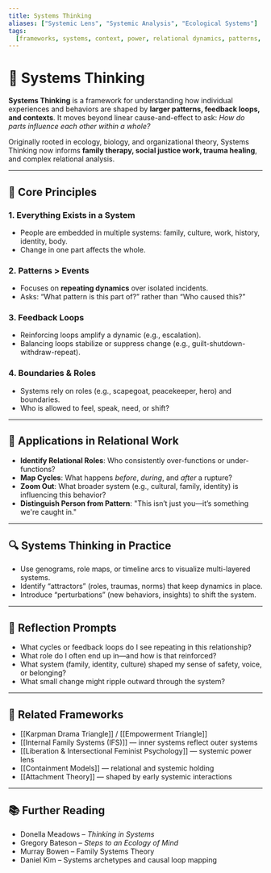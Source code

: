 ```yaml
---
title: Systems Thinking
aliases: ["Systemic Lens", "Systemic Analysis", "Ecological Systems"]
tags:
  [frameworks, systems, context, power, relational dynamics, patterns, change]
---
```


<!-- @format -->

# 🔄 Systems Thinking

**Systems Thinking** is a framework for understanding how individual experiences and behaviors are shaped by **larger patterns, feedback loops, and contexts**. It moves beyond linear cause-and-effect to ask: _How do parts influence each other within a whole?_

Originally rooted in ecology, biology, and organizational theory, Systems Thinking now informs **family therapy, social justice work, trauma healing**, and complex relational analysis.

---

## 🧩 Core Principles

### 1. **Everything Exists in a System**

- People are embedded in multiple systems: family, culture, work, history, identity, body.
- Change in one part affects the whole.

### 2. **Patterns > Events**

- Focuses on **repeating dynamics** over isolated incidents.
- Asks: “What pattern is this part of?” rather than “Who caused this?”

### 3. **Feedback Loops**

- Reinforcing loops amplify a dynamic (e.g., escalation).
- Balancing loops stabilize or suppress change (e.g., guilt-shutdown-withdraw-repeat).

### 4. **Boundaries & Roles**

- Systems rely on roles (e.g., scapegoat, peacekeeper, hero) and boundaries.
- Who is allowed to feel, speak, need, or shift?

---

## 🧠 Applications in Relational Work

- **Identify Relational Roles**: Who consistently over-functions or under-functions?
- **Map Cycles**: What happens _before_, _during_, and _after_ a rupture?
- **Zoom Out**: What broader system (e.g., cultural, family, identity) is influencing this behavior?
- **Distinguish Person from Pattern**: "This isn’t just you—it’s something we're caught in."

---

## 🔍 Systems Thinking in Practice

- Use genograms, role maps, or timeline arcs to visualize multi-layered systems.
- Identify “attractors” (roles, traumas, norms) that keep dynamics in place.
- Introduce “perturbations” (new behaviors, insights) to shift the system.

---

## 💬 Reflection Prompts

- What cycles or feedback loops do I see repeating in this relationship?
- What role do I often end up in—and how is that reinforced?
- What system (family, identity, culture) shaped my sense of safety, voice, or belonging?
- What small change might ripple outward through the system?

---

## 🔗 Related Frameworks

- [[Karpman Drama Triangle]] / [[Empowerment Triangle]]
- [[Internal Family Systems (IFS)]] — inner systems reflect outer systems
- [[Liberation & Intersectional Feminist Psychology]] — systemic power lens
- [[Containment Models]] — relational and systemic holding
- [[Attachment Theory]] — shaped by early systemic interactions

---

## 📚 Further Reading

- Donella Meadows – _Thinking in Systems_
- Gregory Bateson – _Steps to an Ecology of Mind_
- Murray Bowen – Family Systems Theory
- Daniel Kim – Systems archetypes and causal loop mapping
